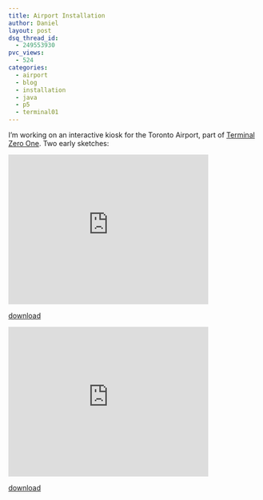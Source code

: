 ```yaml
---
title: Airport Installation
author: Daniel
layout: post
dsq_thread_id:
  - 249553930
pvc_views:
  - 524
categories:
  - airport
  - blog
  - installation
  - java
  - p5
  - terminal01
---
```

<p>I&#8217;m working on an interactive kiosk for the Toronto Airport, part of <a href="http://www.year01.com/terminal01/">Terminal Zero One</a>.  Two early sketches:</p>
<p><embed src="http://www.vimeo.com/moogaloop.swf?clip_id=192629" quality="best" scale="exactfit" width="400" height="300" type="application/x-shockwave-flash"></embed></p>
<p><a href="http://www.vimeo.com/download/video:17847471">download</a></p>
<p><embed src="http://www.vimeo.com/moogaloop.swf?clip_id=192554" quality="best" scale="exactfit" width="400" height="300" type="application/x-shockwave-flash"></embed></p>
<p><a href="http://www.vimeo.com/download/video:17845568">download</a></p>
